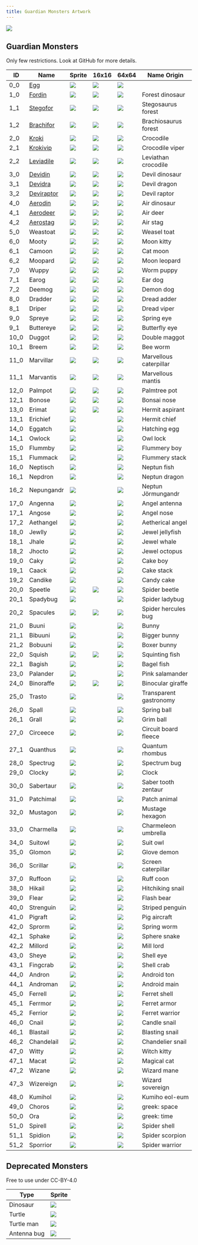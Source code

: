 ```yaml
---
title: Guardian Monsters Artwork
---
```


![](./documents/img/logo.png)

## Guardian Monsters

Only few restrictions. Look at GitHub for more details.

|ID         |Name                               |Sprite                 |16x16                  |64x64                  |Name Origin            |
|-----------|-----------------------------------|-----------------------|-----------------------|-----------------------|-----------------------|
|0_0        |[Egg](./encyclo/0_0_Egg.md)        |![](./sprites/monsters/128x128/0_0.png) |![](./sprites/monsters/animation_16x16/0_0.gif)   |![](./sprites/monsters/64x64/0_0.png)   |                       |
|1_0        |[Fordin](./encyclo/1.md)           |![](./sprites/monsters/128x128/1_0.png) |![](./sprites/monsters/animation_16x16/1_0.gif)   |![](./sprites/monsters/64x64/1_0.png)   |Forest dinosaur        |
|1_1        |[Stegofor](./encyclo/1.md)         |![](./sprites/monsters/128x128/1_1.png) |![](./sprites/monsters/16x16/1_1.png)   |![](./sprites/monsters/64x64/0_0.png)   |Stegosaurus forest     |
|1_2        |[Brachifor](./encyclo/1.md)        |![](./sprites/monsters/128x128/1_2.png) |![](./sprites/monsters/16x16/1_2.png)   |![](./sprites/monsters/64x64/0_0.png)   |Brachiosaurus forest   |
|2_0        |[Kroki](./encyclo/2.md)            |![](./sprites/monsters/128x128/2_0.png) |![](./sprites/monsters/16x16/2_0.png)   |![](./sprites/monsters/64x64/0_0.png)   |Crocodile              |
|2_1        |[Krokivip](./encyclo/2.md)         |![](./sprites/monsters/128x128/2_1.png) |![](./sprites/monsters/16x16/2_1.png)   |![](./sprites/monsters/64x64/0_0.png)   |Crocodile viper        |
|2_2        |[Leviadile](./encyclo/2.md)        |![](./sprites/monsters/128x128/2_2.png) |![](./sprites/monsters/16x16/2_2.png)   |![](./sprites/monsters/64x64/0_0.png)   |Leviathan crocodile    |
|3_0        |[Devidin](./encyclo/3.md)          |![](./sprites/monsters/128x128/3_0.png) |![](./sprites/monsters/16x16/3_0.png)   |![](./sprites/monsters/64x64/0_0.png)   |Devil dinosaur         |
|3_1        |[Devidra](./encyclo/3.md)          |![](./sprites/monsters/128x128/3_1.png) |![](./sprites/monsters/16x16/3_1.png)   |![](./sprites/monsters/64x64/0_0.png)   |Devil dragon           |
|3_2        |[Deviraptor](./encyclo/3.md)       |![](./sprites/monsters/128x128/3_2.png) |![](./sprites/monsters/16x16/3_2.png)   |![](./sprites/monsters/64x64/0_0.png)   |Devil raptor           |
|4_0        |[Aerodin](./encyclo/4.md)          |![](./sprites/monsters/128x128/4_0.png) |![](./sprites/monsters/16x16/4_0.png)   |![](./sprites/monsters/64x64/0_0.png)   |Air dinosaur           |
|4_1        |[Aerodeer](./encyclo/4.md)         |![](./sprites/monsters/128x128/4_1.png) |![](./sprites/monsters/16x16/4_1.png)   |![](./sprites/monsters/64x64/0_0.png)   |Air deer               |
|4_2        |[Aerostag](./encyclo/4.md)         |![](./sprites/monsters/128x128/4_2.png) |![](./sprites/monsters/16x16/4_2.png)   |![](./sprites/monsters/64x64/0_0.png)   |Air stag               |
|5_0        |Weastoat                           |![](./sprites/monsters/128x128/5_0.png) |![](./sprites/monsters/16x16/5_0.png)   |![](./sprites/monsters/64x64/0_0.png)   |Weasel toat            |
|6_0        |Mooty                              |![](./sprites/monsters/128x128/6_0.png) |![](./sprites/monsters/16x16/6_0.png)   |![](./sprites/monsters/64x64/0_0.png)   |Moon kitty             |
|6_1        |Camoon                             |![](./sprites/monsters/128x128/6_1.png) |![](./sprites/monsters/16x16/6_1.png)   |![](./sprites/monsters/64x64/0_0.png)   |Cat moon               |
|6_2        |Moopard                            |![](./sprites/monsters/128x128/6_2.png) |![](./sprites/monsters/16x16/6_2.png)   |![](./sprites/monsters/64x64/0_0.png)   |Moon leopard           |
|7_0        |Wuppy                              |![](./sprites/monsters/128x128/7_0.png) |![](./sprites/monsters/16x16/7_0.png)   |![](./sprites/monsters/64x64/0_0.png)   |Worm puppy             |
|7_1        |Earog                              |![](./sprites/monsters/128x128/7_1.png) |![](./sprites/monsters/16x16/7_1.png)   |![](./sprites/monsters/64x64/0_0.png)   |Ear dog                |
|7_2        |Deemog                             |![](./sprites/monsters/128x128/7_2.png) |![](./sprites/monsters/16x16/7_2.png)   |![](./sprites/monsters/64x64/0_0.png)   |Demon dog              |
|8_0        |Dradder                            |![](./sprites/monsters/128x128/8_0.png) |![](./sprites/monsters/16x16/8_0.png)   |![](./sprites/monsters/64x64/0_0.png)   |Dread adder            |
|8_1        |Driper                             |![](./sprites/monsters/128x128/8_1.png) |![](./sprites/monsters/16x16/8_1.png)   |![](./sprites/monsters/64x64/0_0.png)   |Dread viper            |
|9_0        |Spreye                             |![](./sprites/monsters/128x128/9_0.png) |![](./sprites/monsters/16x16/9_0.png)   |![](./sprites/monsters/64x64/0_0.png)   |Spring eye             |
|9_1        |Buttereye                          |![](./sprites/monsters/128x128/9_1.png) |![](./sprites/monsters/16x16/9_1.png)   |![](./sprites/monsters/64x64/0_0.png)   |Butterfly eye          |
|10_0       |Duggot                             |![](./sprites/monsters/128x128/10_0.png)|![](./sprites/monsters/16x16/10_0.png)  |![](./sprites/monsters/64x64/0_0.png)   |Double maggot          |
|10_1       |Breem                              |![](./sprites/monsters/128x128/10_1.png)|![](./sprites/monsters/16x16/10_1.png)  |![](./sprites/monsters/64x64/0_0.png)   |Bee worm               |
|11_0       |Marvillar                          |![](./sprites/monsters/128x128/11_0.png)|![](./sprites/monsters/16x16/11_0.png)  |![](./sprites/monsters/64x64/0_0.png)   |Marvellous caterpillar |
|11_1       |Marvantis                          |![](./sprites/monsters/128x128/11_1.png)|![](./sprites/monsters/16x16/11_1.png)  |![](./sprites/monsters/64x64/0_0.png)   |Marvellous mantis      |
|12_0       |Palmpot                            |![](./sprites/monsters/128x128/12_0.png)|![](./sprites/monsters/16x16/12_0.png)  |![](./sprites/monsters/64x64/0_0.png)   |Palmtree pot           |
|12_1       |Bonose                             |![](./sprites/monsters/128x128/12_1.png)|![](./sprites/monsters/16x16/12_1.png)  |![](./sprites/monsters/64x64/0_0.png)   |Bonsai nose            |
|13_0       |Erimat                             |![](./sprites/monsters/128x128/13_0.png)|![](./sprites/monsters/16x16/13_0.png)  |![](./sprites/monsters/64x64/0_0.png)   |Hermit aspirant        |
|13_1       |Erichief                           |![](./sprites/monsters/128x128/13_1.png)|                       |![](./sprites/monsters/64x64/0_0.png)   |Hermit chief           |
|14_0       |Eggatch                            |![](./sprites/monsters/128x128/14_0.png)|                       |![](./sprites/monsters/64x64/0_0.png)   |Hatching egg           |
|14_1       |Owlock                             |![](./sprites/monsters/128x128/14_1.png)|                       |![](./sprites/monsters/64x64/0_0.png)   |Owl lock               |
|15_0       |Flummby                            |![](./sprites/monsters/128x128/15_0.png)|                       |![](./sprites/monsters/64x64/0_0.png)   |Flummery boy           |
|15_1       |Flummack                           |![](./sprites/monsters/128x128/15_1.png)|                       |![](./sprites/monsters/64x64/0_0.png)   |Flummery stack         |
|16_0       |Neptisch                           |![](./sprites/monsters/128x128/16_0.png)|                       |![](./sprites/monsters/64x64/0_0.png)   |Neptun fish            |
|16_1       |Nepdron                            |![](./sprites/monsters/128x128/16_1.png)|                       |![](./sprites/monsters/64x64/0_0.png)   |Neptun dragon          |
|16_2       |Nepungandr                         |![](./sprites/monsters/128x128/16_2.png)|                       |![](./sprites/monsters/64x64/0_0.png)   |Neptun Jörmungandr     |
|17_0       |Angenna                            |![](./sprites/monsters/128x128/17_0.png)|                       |![](./sprites/monsters/64x64/0_0.png)   |Angel antenna          |
|17_1       |Angose                             |![](./sprites/monsters/128x128/17_1.png)|                       |![](./sprites/monsters/64x64/0_0.png)   |Angel nose             |
|17_2       |Aethangel                          |![](./sprites/monsters/128x128/17_2.png)|                       |![](./sprites/monsters/64x64/0_0.png)   |Aetherical angel       |
|18_0       |Jewlly                             |![](./sprites/monsters/128x128/18_0.png)|                       |![](./sprites/monsters/64x64/0_0.png)   |Jewel jellyfish        |
|18_1       |Jhale                              |![](./sprites/monsters/128x128/18_1.png)|                       |![](./sprites/monsters/64x64/0_0.png)   |Jewel whale            |
|18_2       |Jhocto                             |![](./sprites/monsters/128x128/18_2.png)|                       |![](./sprites/monsters/64x64/0_0.png)   |Jewel octopus          |
|19_0       |Caky                               |![](./sprites/monsters/128x128/19_0.png)|                       |![](./sprites/monsters/64x64/0_0.png)   |Cake boy               |
|19_1       |Caack                              |![](./sprites/monsters/128x128/19_1.png)|                       |![](./sprites/monsters/64x64/0_0.png)   |Cake stack             |
|19_2       |Candike                            |![](./sprites/monsters/128x128/19_2.png)|                       |![](./sprites/monsters/64x64/0_0.png)   |Candy cake             |
|20_0       |Speetle                            |![](./sprites/monsters/128x128/20_0.png)|![](./sprites/monsters/16x16/20_0.png)  |![](./sprites/monsters/64x64/0_0.png)   |Spider beetle          |
|20_1       |Spadybug                           |![](./sprites/monsters/128x128/20_1.png)|                       |![](./sprites/monsters/64x64/0_0.png)   |Spider ladybug         |
|20_2       |Spacules                           |![](./sprites/monsters/128x128/20_2.png)|![](./sprites/monsters/16x16/20_2.png)  |![](./sprites/monsters/64x64/0_0.png)   |Spider hercules bug    |
|21_0       |Buuni                              |![](./sprites/monsters/128x128/21_0.png)|                       |![](./sprites/monsters/64x64/0_0.png)   |Bunny                  |
|21_1       |Bibuuni                            |![](./sprites/monsters/128x128/21_1.png)|                       |![](./sprites/monsters/64x64/0_0.png)   |Bigger bunny           |
|21_2       |Bobuuni                            |![](./sprites/monsters/128x128/21_2.png)|                       |![](./sprites/monsters/64x64/0_0.png)   |Boxer bunny            |
|22_0       |Squish                             |![](./sprites/monsters/128x128/22_0.png)|![](./sprites/monsters/16x16/22_0.png)  |![](./sprites/monsters/64x64/0_0.png)   |Squinting fish         |
|22_1       |Bagish                             |![](./sprites/monsters/128x128/22_1.png)|                       |![](./sprites/monsters/64x64/0_0.png)   |Bagel fish             |
|23_0       |Palander                           |![](./sprites/monsters/128x128/23_0.png)|                       |![](./sprites/monsters/64x64/0_0.png)   |Pink salamander        |
|24_0       |Binoraffe                          |![](./sprites/monsters/128x128/24_0.png)|![](./sprites/monsters/16x16/24_0.png)  |![](./sprites/monsters/64x64/0_0.png)   |Binocular giraffe      |
|25_0       |Trasto                             |![](./sprites/monsters/128x128/25_0.png)|                       |![](./sprites/monsters/64x64/0_0.png)   |Transparent gastronomy |
|26_0       |Spall      |![](./sprites/monsters/128x128/26_0.png)|                       |![](./sprites/monsters/64x64/0_0.png)   |Spring ball            |
|26_1       |Grall      |![](./sprites/monsters/128x128/26_1.png)|                       |![](./sprites/monsters/64x64/0_0.png)   |Grim ball              |
|27_0       |Circeece   |![](./sprites/monsters/128x128/27_0.png)|                       |![](./sprites/monsters/64x64/0_0.png)   |Circuit board fleece   |
|27_1       |Quanthus   |![](./sprites/monsters/128x128/27_1.png)|                       |![](./sprites/monsters/64x64/0_0.png)   |Quantum rhombus        |
|28_0       |Spectrug   |![](./sprites/monsters/128x128/28_0.png)|                       |![](./sprites/monsters/64x64/0_0.png)   |Spectrum bug           |
|29_0       |Clocky     |![](./sprites/monsters/128x128/29_0.png)|                       |![](./sprites/monsters/64x64/0_0.png)   |Clock                  |
|30_0       |Sabertaur  |![](./sprites/monsters/128x128/30_0.png)|                       |![](./sprites/monsters/64x64/0_0.png)   |Saber tooth zentaur    |
|31_0       |Patchimal  |![](./sprites/monsters/128x128/31_0.png)|                       |![](./sprites/monsters/64x64/0_0.png)   |Patch animal           |
|32_0       |Mustagon   |![](./sprites/monsters/128x128/32_0.png)|                       |![](./sprites/monsters/64x64/0_0.png)   |Mustage hexagon        |
|33_0       |Charmella  |![](./sprites/monsters/128x128/33_0.png)|                       |![](./sprites/monsters/64x64/0_0.png)   |Charmeleon umbrella    |
|34_0       |Suitowl    |![](./sprites/monsters/128x128/34_0.png)|                       |![](./sprites/monsters/64x64/0_0.png)   |Suit owl               |
|35_0       |Glomon     |![](./sprites/monsters/128x128/35_0.png)|                       |![](./sprites/monsters/64x64/0_0.png)   |Glove demon            |
|36_0       |Scrillar   |![](./sprites/monsters/128x128/36_0.png)|                       |![](./sprites/monsters/64x64/0_0.png)   |Screen caterpillar     |
|37_0       |Ruffoon    |![](./sprites/monsters/128x128/37_0.png)|                       |![](./sprites/monsters/64x64/0_0.png)   |Ruff coon              |
|38_0       |Hikail     |![](./sprites/monsters/128x128/38_0.png)|                       |![](./sprites/monsters/64x64/0_0.png)   |Hitchiking snail       |
|39_0       |Flear      |![](./sprites/monsters/128x128/39_0.png)|                       |![](./sprites/monsters/64x64/0_0.png)   |Flash bear             |
|40_0       |Strenguin  |![](./sprites/monsters/128x128/40_0.png)|                       |![](./sprites/monsters/64x64/0_0.png)   |Striped penguin        |
|41_0       |Pigraft    |![](./sprites/monsters/128x128/41_0.png)|                       |![](./sprites/monsters/64x64/0_0.png)   |Pig aircraft           |
|42_0       |Sprorm     |![](./sprites/monsters/128x128/42_0.png)|                       |![](./sprites/monsters/64x64/0_0.png)   |Spring worm            |
|42_1       |Sphake     |![](./sprites/monsters/128x128/42_1.png)|                       |![](./sprites/monsters/64x64/0_0.png)   |Sphere snake           |
|42_2       |Millord    |![](./sprites/monsters/128x128/42_2.png)|                       |![](./sprites/monsters/64x64/0_0.png)   |Mill lord              |
|43_0       |Sheye      |![](./sprites/monsters/128x128/43_0.png)|                       |![](./sprites/monsters/64x64/0_0.png)   |Shell eye              |
|43_1       |Fingcrab   |![](./sprites/monsters/128x128/43_1.png)|                       |![](./sprites/monsters/64x64/0_0.png)   |Shell crab             |
|44_0       |Andron     |![](./sprites/monsters/128x128/44_0.png)|                       |![](./sprites/monsters/64x64/0_0.png)   |Android ton            |
|44_1       |Androman   |![](./sprites/monsters/128x128/44_1.png)|                       |![](./sprites/monsters/64x64/0_0.png)   |Android main           |
|45_0       |Ferrell    |![](./sprites/monsters/128x128/45_0.png)|                       |![](./sprites/monsters/64x64/0_0.png)   |Ferret shell           |
|45_1       |Ferrmor    |![](./sprites/monsters/128x128/45_1.png)|                       |![](./sprites/monsters/64x64/0_0.png)   |Ferret armor           |
|45_2       |Ferrior    |![](./sprites/monsters/128x128/45_2.png)|                       |![](./sprites/monsters/64x64/0_0.png)   |Ferret warrior         |
|46_0       |Cnail      |![](./sprites/monsters/128x128/46_0.png)|                       |![](./sprites/monsters/64x64/0_0.png)   |Candle snail           |
|46_1       |Blastail   |![](./sprites/monsters/128x128/46_1.png)|                       |![](./sprites/monsters/64x64/0_0.png)   |Blasting snail         |
|46_2       |Chandelail |![](./sprites/monsters/128x128/46_2.png)|                       |![](./sprites/monsters/64x64/0_0.png)   |Chandelier snail       |
|47_0       |Witty      |![](./sprites/monsters/128x128/47_0.png)|                       |![](./sprites/monsters/64x64/0_0.png)   |Witch kitty            |
|47_1       |Macat      |![](./sprites/monsters/128x128/47_1.png)|                       |![](./sprites/monsters/64x64/0_0.png)   |Magical cat            |
|47_2       |Wizane     |![](./sprites/monsters/128x128/47_2.png)|                       |![](./sprites/monsters/64x64/0_0.png)   |Wizard mane            |
|47_3       |Wizereign  |![](./sprites/monsters/128x128/47_3.png)|                       |![](./sprites/monsters/64x64/0_0.png)   |Wizard sovereign       |
|48_0       |Kumihol    |![](./sprites/monsters/128x128/48_0.png)|                       |![](./sprites/monsters/64x64/0_0.png)   |Kumiho eol-eum         |
|49_0       |Choros     |![](./sprites/monsters/128x128/49_0.png)|                       |![](./sprites/monsters/64x64/0_0.png)   |greek: space           |
|50_0       |Ora        |![](./sprites/monsters/128x128/50_0.png)|                       |![](./sprites/monsters/64x64/0_0.png)   |greek: time            |
|51_0       |Spirell    |![](./sprites/monsters/128x128/51_0.png)|                       |![](./sprites/monsters/64x64/0_0.png)   |Spider shell           |
|51_1       |Spidion    |![](./sprites/monsters/128x128/51_1.png)|                       |![](./sprites/monsters/64x64/0_0.png)   |Spider scorpion        |
|51_2       |Sporrior   |![](./sprites/monsters/128x128/51_2.png)|                       |![](./sprites/monsters/64x64/0_0.png)   |Spider warrior         |



## Deprecated Monsters

Free to use under CC-BY-4.0

|Type           |Sprite                     |
|---------------|---------------------------|
|Dinosaur       |![](./sprites/monsters_CC-BY-4.0/000_dinosaur.png)    |
|Turtle         |![](./sprites/monsters_CC-BY-4.0/001_turtle.png)      |
|Turtle man     |![](./sprites/monsters_CC-BY-4.0/002_turtleman.png)   |
|Antenna bug    |![](./sprites/monsters_CC-BY-4.0/003_antenna_bug.png) |


